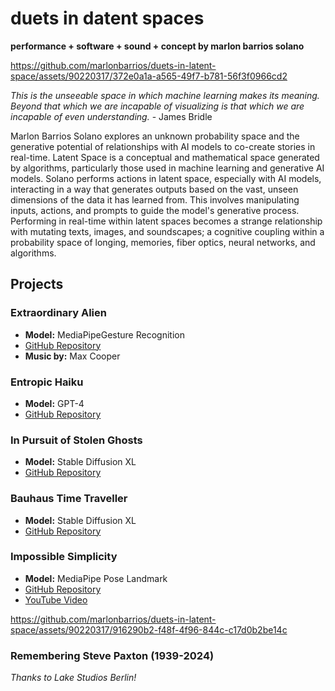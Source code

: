 # duets in datent spaces

**performance + software + sound + concept by marlon barrios solano**


https://github.com/marlonbarrios/duets-in-latent-space/assets/90220317/372e0a1a-a565-49f7-b781-56f3f0966cd2



*This is the unseeable space in which machine learning makes its meaning. Beyond that which we are incapable of visualizing is that which we are incapable of even understanding.* - James Bridle

Marlon Barrios Solano explores an unknown probability space and the generative potential of relationships with AI models to co-create stories in real-time. Latent Space is a conceptual and mathematical space generated by algorithms, particularly those used in machine learning and generative AI models. Solano performs actions in latent space, especially with AI models, interacting in a way that generates outputs based on the vast, unseen dimensions of the data it has learned from. This involves manipulating inputs, actions, and prompts to guide the model's generative process. Performing in real-time within latent spaces becomes a strange relationship with mutating texts, images, and soundscapes; a cognitive coupling within a probability space of longing, memories, fiber optics, neural networks, and algorithms.

## Projects

### Extraordinary Alien

- **Model:** MediaPipeGesture Recognition
- [GitHub Repository](https://github.com/marlonbarrios/extraordinary-alien)
- **Music by:** Max Cooper

### Entropic Haiku

- **Model:** GPT-4
- [GitHub Repository](https://github.com/marlonbarrios/entropic_haiku)

### In Pursuit of Stolen Ghosts

- **Model:** Stable Diffusion XL
- [GitHub Repository](https://github.com/marlonbarrios/in-pursuit-of-stolen-ghosts)

### Bauhaus Time Traveller

- **Model:** Stable Diffusion XL
- [GitHub Repository](https://github.com/marlonbarrios/bauhaus-time-traveler)

### Impossible Simplicity

- **Model:** MediaPipe Pose Landmark
- [GitHub Repository](https://github.com/marlonbarrios/impossible-simplicity)
- [YouTube Video](https://www.youtube.com/watch?v=whND6od5Rd8)


https://github.com/marlonbarrios/duets-in-latent-space/assets/90220317/916290b2-f48f-4f96-844c-c17d0b2be14c


### Remembering Steve Paxton (1939-2024)

*Thanks to Lake Studios Berlin!*
